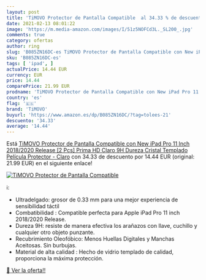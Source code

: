 ```yaml
---
layout: post
title: 'TiMOVO Protector de Pantalla Compatible  al 34.33 % de descuento'
date: 2021-02-13 08:01:22
image: 'https://m.media-amazon.com/images/I/51z5NOFCd3L._SL200_.jpg'
comments: true
category: ofertas
author: ring
slug: 'B085ZN16DC-es TiMOVO Protector de Pantalla Compatible con New iPad Pro...'
sku: 'B085ZN16DC-es'
tags: [ 'ipad', ]
actualPrice: 14.44 EUR
currency: EUR
price: 14.44
comparePrice: 21.99 EUR
prodname: 'TiMOVO Protector de Pantalla Compatible con New iPad Pro 11 Inch 2018/2020 Release  [2 Pcs] Prima HD Claro 9H Dureza Cristal Templado Película Protector - Claro'
country: 'es'
flag: '🇪🇸'
brand: 'TiMOVO'
buyurl: 'https://www.amazon.es/dp/B085ZN16DC/?tag=tolees-21'
descuento: '34.33'
average: '14.44'
---
```


Está [TiMOVO Protector de Pantalla Compatible con New iPad Pro 11 Inch 2018/2020 Release  [2 Pcs] Prima HD Claro 9H Dureza Cristal Templado Película Protector - Claro](https://www.amazon.es/dp/B085ZN16DC/?tag=tolees-21) con 34.33 de descuento por 14.44 EUR (original: 21.99 EUR) en el siguiente enlace!

[![TiMOVO Protector de Pantalla Compatible ](https://m.media-amazon.com/images/I/51z5NOFCd3L._SL200_.jpg)](https://www.amazon.es/dp/B085ZN16DC/?tag=tolees-21)

ℹ️:

- Ultradelgado: grosor de 0.33 mm para una mejor experiencia de sensibilidad táctil
- Combatibilidad : Compatible perfecta para Apple iPad Pro 11 inch 2018/2020 Release.
- Dureza 9H: resiste de manera efectiva los arañazos con llave, cuchillo y cualquier otro objeto punzante.
- Recubrimiento Oleofóbico: Menos Huellas Digitales y Manchas Aceitosas. Sin burbujas.
- Material de alta calidad : Hecho de vidrio templado de calidad, proporciona la máxima protección.

[🛒 Ver la oferta!!](https://www.amazon.es/dp/B085ZN16DC/?tag=tolees-21)
